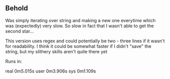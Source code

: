 ## Behold

Was simply iterating over string and making a new one everytime which was (expectedly) very slow.
So slow in fact that I wasn't able to get the second star...

This version uses regex and could potentially be two - three lines if it wasn't for readability.
I think it could be somewhat faster if I didn't "save" the string, but my slithery skills aren't quite there yet

Runs in:

real    0m5.015s
user    0m3.906s
sys     0m1.109s
